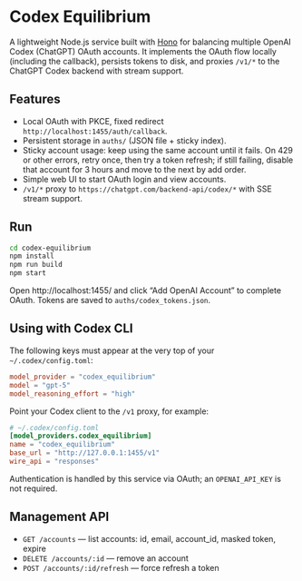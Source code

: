 # Codex Equilibrium

A lightweight Node.js service built with [Hono](https://hono.dev/) for balancing multiple OpenAI Codex (ChatGPT) OAuth accounts. It implements the OAuth flow locally (including the callback), persists tokens to disk, and proxies `/v1/*` to the ChatGPT Codex backend with stream support.

## Features

- Local OAuth with PKCE, fixed redirect `http://localhost:1455/auth/callback`.
- Persistent storage in `auths/` (JSON file + sticky index).
- Sticky account usage: keep using the same account until it fails.
  On 429 or other errors, retry once, then try a token refresh;
  if still failing, disable that account for 3 hours and move to the next by add order.
- Simple web UI to start OAuth login and view accounts.
- `/v1/*` proxy to `https://chatgpt.com/backend-api/codex/*` with SSE stream support.

## Run

```bash
cd codex-equilibrium
npm install
npm run build
npm start
```

Open http://localhost:1455/ and click “Add OpenAI Account” to complete OAuth. Tokens are saved to `auths/codex_tokens.json`.

## Using with Codex CLI

The following keys must appear at the very top of your `~/.codex/config.toml`:

```toml
model_provider = "codex_equilibrium"
model = "gpt-5"
model_reasoning_effort = "high"
```

Point your Codex client to the `/v1` proxy, for example:

```toml
# ~/.codex/config.toml
[model_providers.codex_equilibrium]
name = "codex_equilibrium"
base_url = "http://127.0.0.1:1455/v1"
wire_api = "responses"
```

Authentication is handled by this service via OAuth; an `OPENAI_API_KEY` is not required.

## Management API

- `GET /accounts` — list accounts: id, email, account_id, masked token, expire
- `DELETE /accounts/:id` — remove an account
- `POST /accounts/:id/refresh` — force refresh a token
